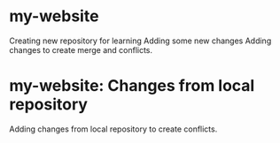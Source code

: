 # my-website
Creating new repository for learning 
Adding some new changes
Adding changes to create merge and conflicts.


# my-website: Changes from local repository
Adding changes from local repository to create conflicts.
